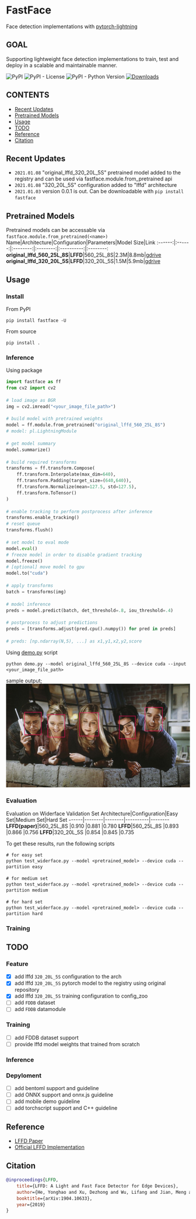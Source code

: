 # FastFace
Face detection implementations with [pytorch-lightning](https://www.pytorchlightning.ai/)

## GOAL
Supporting lightweight face detection implementations to train, test and deploy in a scalable and maintainable manner.
<br>

![PyPI](https://img.shields.io/pypi/v/fastface)
![PyPI - License](https://img.shields.io/pypi/l/fastface)
![PyPI - Python Version](https://img.shields.io/pypi/pyversions/fastface)
[![Downloads](https://pepy.tech/badge/fastface)](https://pepy.tech/project/fastface)

## CONTENTS
- [Recent Updates](#recent-updates)
- [Pretrained Models](#pretrained-models)
- [Usage](#usage)
- [TODO](#todo)
- [Reference](#reference)
- [Citation](#citation)

## Recent Updates
* `2021.01.08` "original_lffd_320_20L_5S" pretrained model added to the registry and can be used via fastface.module.from_pretrained api
* `2021.01.08` "320_20L_5S" configuration added to "lffd" architecture
* `2021.01.03` version 0.0.1 is out. Can be downloadable with `pip install fastface`

## Pretrained Models
Pretrained models can be accessable via `fastface.module.from_pretrained(<name>)`
Name|Architecture|Configuration|Parameters|Model Size|Link
:------:|:------:|:--------:|:--------:|:----------:|:--------:
**original_lffd_560_25L_8S**|**LFFD**|560_25L_8S|2.3M|8.8mb|[gdrive](https://drive.google.com/file/d/1xizV0s_Ei_BQcUQI_MylqC0K2SszrXP1/view?usp=sharing)
**original_lffd_320_20L_5S**|**LFFD**|320_20L_5S|1.5M|5.9mb|[gdrive](https://drive.google.com/file/d/1vA5Ywi_bJgEKwpMi9bOUD42Aaz6-fiKN/view?usp=sharing)

## Usage
### Install
From PyPI
```
pip install fastface -U
```

From source
```
pip install .
```

### Inference
Using package
```python
import fastface as ff
from cv2 import cv2

# load image as BGR
img = cv2.imread("<your_image_file_path>")

# build model with pretrained weights
model = ff.module.from_pretrained("original_lffd_560_25L_8S")
# model: pl.LightningModule

# get model summary
model.summarize()

# build required transforms
transforms = ff.transform.Compose(
    ff.transform.Interpolate(max_dim=640),
    ff.transform.Padding(target_size=(640,640)),
    ff.transform.Normalize(mean=127.5, std=127.5),
    ff.transform.ToTensor()
)

# enable tracking to perform postprocess after inference 
transforms.enable_tracking()
# reset queue
transforms.flush()

# set model to eval mode
model.eval()
# freeze model in order to disable gradient tracking
model.freeze()
# [optional] move model to gpu
model.to("cuda")

# apply transforms
batch = transforms(img)

# model inference
preds = model.predict(batch, det_threshold=.8, iou_threshold=.4)

# postprocess to adjust predictions
preds = [transforms.adjust(pred.cpu().numpy()) for pred in preds]

# preds: [np.ndarray(N,5), ...] as x1,y1,x2,y2,score

```

Using [demo.py](/demo.py) script
```
python demo.py --model original_lffd_560_25L_8S --device cuda --input <your_image_file_path>
```
sample output;
![alt text](resources/friends.jpg)

### Evaluation
Evaluation on Widerface Validation Set
Architecture|Configuration|Easy Set|Medium Set|Hard Set
------|--------|--------|----------|--------
**LFFD(paper)**|560_25L_8S     |0.910     |0.881       |0.780
**LFFD**|560_25L_8S     |0.893     |0.866       |0.756
**LFFD**|320_20L_5S     |0.854     |0.845       |0.735

To get these results, run the following scripts
```
# for easy set
python test_widerface.py --model <pretrained_model> --device cuda --partition easy

# for medium set
python test_widerface.py --model <pretrained_model> --device cuda --partition medium

# for hard set
python test_widerface.py --model <pretrained_model> --device cuda --partition hard
```

### Training


## TODO
### Feature
- [x] add lffd `320_20L_5S` configuration to the arch
- [x] add lffd `320_20L_5S` pytorch model to the registry using original repository
- [x] add lffd `320_20L_5S` training configuration to config_zoo
- [ ] add `FDDB` dataset
- [ ] add `FDDB` datamodule

### Training
- [ ] add FDDB dataset support
- [ ] provide lffd model weights that trained from scratch

### Inference

### Depyloment
- [ ] add bentoml support and guideline
- [ ] add ONNX support and onnx.js guideline
- [ ] add mobile demo guideline
- [ ] add torchscript support and C++ guideline

## Reference
- [LFFD Paper](https://arxiv.org/pdf/1904.10633.pdf)
- [Official LFFD Implementation](https://github.com/YonghaoHe/A-Light-and-Fast-Face-Detector-for-Edge-Devices)

## Citation
```bibtex
@inproceedings{LFFD,
    title={LFFD: A Light and Fast Face Detector for Edge Devices},
    author={He, Yonghao and Xu, Dezhong and Wu, Lifang and Jian, Meng and Xiang, Shiming and Pan, Chunhong},
    booktitle={arXiv:1904.10633},
    year={2019}
}
```
